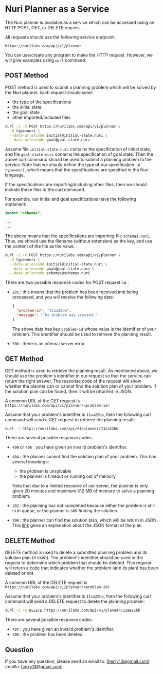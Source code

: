 # Nuri Planner as a Service

The Nuri planner is available as a service which can be accessed using an HTTP
POST, GET, or DELETE request.

All requests should use the following service endpoint:

```
https://nurilabs.com/api/v1/planner
```

You can use/create any program to make the HTTP request. However, we will give
examples using `curl` command.



## POST Method

POST method is used to submit a planning problem which will be solved by the
Nuri planner. Each request should send:
- the type of the specifications
- the initial state
- the goal state
- other imported/included files

```bash
curl -i -X POST https://nurilabs.com/api/v1/planner \
  -d type=nuri \
  --data-urlencode initial@initial-state.nuri \
  --data-urlencode goal@goal-state.nuri
```

Assume file `initial-state.nuri` contains the specification of initial state,
and file `goal-state.nuri` contains the specification of goal state. Then the
above curl command should be used to submit a planning problem to the
service. Note that we should define the type of our specification i.e.
`type=nuri`, which means that the specifications are specified in the Nuri
language.

If the specifications are importing/including other files, then we should
include these files in the curl command.

For example, our initial and goal specifications have the following statement:

```java
import "schemas";

...
...
```

The above means that the specifications are importing file `schemas.nuri`.
Thus, we should use the filename (without extension) as the key, and use the
content of the file as the value.

```bash
curl -i -X POST https://nurilabs.com/api/v1/planner \
  -d type=nuri \
  --data-urlencode initial@initial-state.nuri \
  --data-urlencode goal@goal-state.nuri \
  --data-urlencode schemas@schemas.nuri
```


There are two possible response codes for POST request i.e.:

- `201` : this means that the problem has been received and being processed,
    and you will receive the following data: 

    ```json
    {
      "problem-id": "11aa22bb",
      "message": "The problem was created."
    }
    ```

    The above data has key `problem-id` whose value is the identifier of your
    problem. This identifier should be used to retrieve the planning result.


- `500` : there is an internal server error.



## GET Method

GET method is used to retrieve the planning result. As mentioned above, we
should use the problem's identifier in our request so that the service can
return the right answer. The response code of the request will show whether
the planner can or cannot find the solution plan of your problem. If the
solution plan can be found, then it will be returned in JSON.

A common URL of the GET request is
    `https://nurilabs.com/api/v1/planner/<problem-id>`

Assume that your problem's identifier is `11aa22bb`, then the following curl
command will send a GET request to retrieve the planning result:

```bash
curl -i https://nurilabs.com/api/v1/planner/11aa22bb
```

There are several possible response codes:
- `400` or `405` : you have given an invalid problem's identifier.
- `404` : the planner cannot find the solution plan of your problem. This has
    several meanings:
    - the problem is unsolvable
    - the planner is timeout or running out of memory

    Note that due to a limited resource of our server, the planner is only
    given 20 minutes and maximum 512 MB of memory to solve a planning problem.

- `202` : the planning has not completed because either the problem is still in
    in queue, or the planner is still finding the solution.

- `200` : the planner can find the solution plan, which will be return in JSON.
    This [link](https://github.com/nurilabs/nuri-lang#solution-plan) gives
    an explanation about the JSON format of the plan.



## DELETE Method

DELETE method is used to delete a submitted planning problem and its solution
plan (if exist). The problem's identifier should be used in the request to
determine which problem that should be deleted. This request will return a code
that indicates whether the problem (and its plan) has been deleted or not.

A common URL of the DELETE request is
    `https://nurilabs.com/api/v1/planner/<problem-id>`

Assume that your problem's identifier is `11aa22bb`, then the following curl
command will send a DELETE request to delete the planning problem:

```bash
curl -i -X DELETE https://nurilabs.com/api/v1/planner/11aa22bb
```

There are several possible response codes:
- `404` : you have given an invalid problem's identifier.
- `200` : the problem has been deleted.


## Question

If you have any question, please send an email to:
    [herry13@gmail.com](mailto: herry13@gmail.com)
